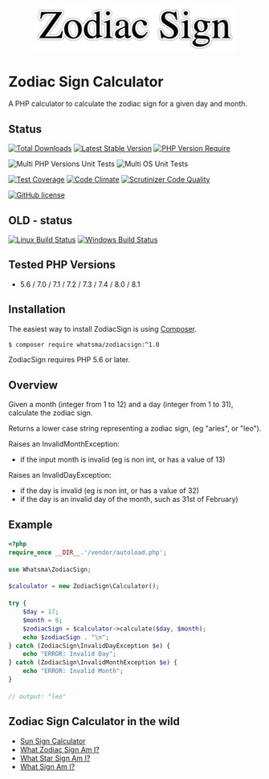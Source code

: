 <p align="center">
  <img src="https://github.com/whatsma/new1/blob/main/logo/zodiac-sign.png"
       alt="Zodiac Sign Calculator in PHP"
       width="400" />
</p>

# Zodiac Sign Calculator
A PHP calculator to calculate the zodiac sign for a given day and month.


## Status

[![Total Downloads](https://poser.pugx.org/whatsma/zodiacsign/downloads)](https://packagist.org/packages/whatsma/zodiacsign)
[![Latest Stable Version](https://poser.pugx.org/whatsma/zodiacsign/v/stable)](https://packagist.org/packages/whatsma/zodiacsign)
[![PHP Version Require](http://poser.pugx.org/whatsma/ZodiacSign/require/php)](https://packagist.org/packages/whatsma/ZodiacSign)

![Multi PHP Versions Unit Tests](https://github.com/whatsma/new1/actions/workflows/ci-multiple-php-versions.yml/badge.svg)
![Multi OS Unit Tests](https://github.com/whatsma/new1/actions/workflows/ci-multiple-os.yml/badge.svg)

[![Test Coverage](https://codeclimate.com/github/whatsma/ZodiacSign/badges/coverage.svg)](https://codeclimate.com/github/whatsma/ZodiacSign/coverage)
[![Code Climate](https://codeclimate.com/github/whatsma/ZodiacSign/badges/gpa.svg)](https://codeclimate.com/github/whatsma/ZodiacSign)
[![Scrutinizer Code Quality](https://scrutinizer-ci.com/g/whatsma/ZodiacSign/badges/quality-score.png)](https://scrutinizer-ci.com/g/whatsma/ZodiacSign)

[![GitHub license](https://img.shields.io/github/license/whatsma/ZodiacSign.svg)](https://github.com/whatsma/ZodiacSign/blob/master/LICENSE)


## OLD - status
[![Linux Build Status](https://img.shields.io/travis/whatsma/ZodiacSign/master.svg?label=unix%20build)](https://travis-ci.org/whatsma/ZodiacSign)
[![Windows Build Status](https://img.shields.io/appveyor/ci/whatsma/ZodiacSign/master.svg?label=windows%20build)](https://ci.appveyor.com/project/whatsma/zodiacsign)


## Tested PHP Versions

* 5.6 / 7.0 / 7.1 / 7.2 / 7.3 / 7.4 / 8.0 / 8.1



## Installation

The easiest way to install ZodiacSign is using [Composer](https://getcomposer.org/).

```bash
$ composer require whatsma/zodiacsign:^1.0
```

ZodiacSign requires PHP 5.6 or later.

## Overview

Given a month (integer from 1 to 12) and a day (integer from 1 to 31), calculate the zodiac sign.

Returns a lower case string representing a zodiac sign, (eg "aries", or "leo").

Raises an InvalidMonthException:

* if the input month is invalid (eg is non int, or has a value of 13)

Raises an InvalidDayException:

* if the day is invalid (eg is non int, or has a value of 32)
* if the day is an invalid day of the month, such as 31st of February)

## Example

```php
<?php
require_once __DIR__.'/vendor/autoload.php';

use Whatsma\ZodiacSign;

$calculator = new ZodiacSign\Calculator();

try {
    $day = 17;
    $month = 8;
    $zodiacSign = $calculator->calculate($day, $month);
    echo $zodiacSign . "\n";
} catch (ZodiacSign\InvalidDayException $e) {
    echo "ERROR: Invalid Day";
} catch (ZodiacSign\InvalidMonthException $e) {
    echo "ERROR: Invalid Month";
}

// output: "leo"
```

## Zodiac Sign Calculator in the wild

* [Sun Sign Calculator](https://www.sunsigncalculator.com)
* [What Zodiac Sign Am I?](https://www.whatzodiacsignami.com)
* [What Star Sign Am I?](https://www.whatstarsignami.com)
* [What Sign Am I?](https://www.whatsignami.com)

